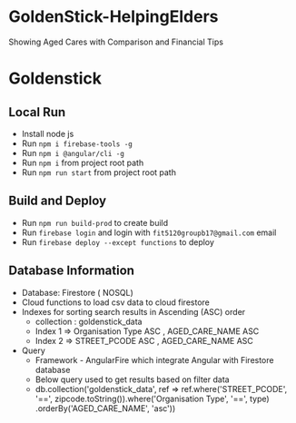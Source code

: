# GoldenStick-HelpingElders
 Showing Aged Cares with Comparison and Financial Tips

# Goldenstick

## Local Run

- Install node js
- Run `npm i firebase-tools -g`
- Run `npm i @angular/cli -g`
- Run `npm i` from project root path
- Run `npm run start` from project root path

## Build and Deploy

- Run `npm run build-prod` to create build
- Run `firebase login` and login with `fit5120groupb17@gmail.com` email
- Run `firebase deploy --except functions` to deploy

## Database Information

- Database: Firestore ( NOSQL)
- Cloud functions to load csv data to cloud firestore
- Indexes for sorting search results in Ascending (ASC) order
  - collection : goldenstick_data
  - Index 1 => Organisation Type ASC , AGED_CARE_NAME ASC
  - Index 2 => STREET_PCODE ASC , AGED_CARE_NAME ASC
- Query
  - Framework - AngularFire which integrate Angular with Firestore database
  - Below query used to get results based on filter data
  - db.collection('goldenstick_data', ref =>
    ref.where('STREET_PCODE', '==', zipcode.toString()).where('Organisation Type', '==', type)
    .orderBy('AGED_CARE_NAME', 'asc'))

